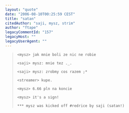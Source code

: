 ```yaml
---
layout: "quote"
date: "2006-08-10T00:25:59 CEST"
title: "satan"
citedAuthor: "saji, mysz, strim"
author: "ftape"
legacyCommentId: "157"
legacyHost: ""
legacyUserAgent: ""
---
```



<blockquote><tt><p><code>&lt;mysz&gt; jak mnie boli ze nic ne robie<br>
&lt;saji&gt; mysz: mnie tez ._.<br>
&lt;saji&gt; mysz: zrobmy cos razem ;*<br>
&lt;streamer&gt; kupe.<br>
&lt;mysz&gt; 6.66 pln na koncie<br>
&lt;mysz&gt; it's a sign!<br>
*** mysz was kicked off #redrice by saji (satan!)</code></p></tt></blockquote>
